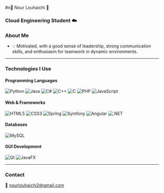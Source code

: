 #n🌸 Nour Louhaichi 🌸

### Cloud Engineering Student ☁️  

### **About Me**  
- 💡 Motivated, with a good sense of leadership, strong communication skills, and enthusiasm for teamwork in dynamic environments.  

---

### **Technologies I Use**  

#### **Programming Languages**  
![Python](https://img.shields.io/badge/-Python-3776AB?style=flat-square&logo=python&logoColor=white) ![Java](https://img.shields.io/badge/-Java-007396?style=flat-square&logo=java) ![C#](https://img.shields.io/badge/-C%23-239120?style=flat-square&logo=c-sharp&logoColor=white) ![C++](https://img.shields.io/badge/-C++-00599C?style=flat-square&logo=c%2B%2B&logoColor=white) ![C](https://img.shields.io/badge/-C-A8B9CC?style=flat-square&logo=c&logoColor=white) ![PHP](https://img.shields.io/badge/-PHP-777BB4?style=flat-square&logo=php&logoColor=white) ![JavaScript](https://img.shields.io/badge/-JavaScript-F7DF1E?style=flat-square&logo=javascript&logoColor=black)  

#### **Web & Frameworks**  
![HTML5](https://img.shields.io/badge/-HTML5-E34F26?style=flat-square&logo=html5&logoColor=white) ![CSS3](https://img.shields.io/badge/-CSS3-1572B6?style=flat-square&logo=css3&logoColor=white) ![Spring](https://img.shields.io/badge/-Spring-6DB33F?style=flat-square&logo=spring&logoColor=white) ![Symfony](https://img.shields.io/badge/-Symfony-000000?style=flat-square&logo=symfony&logoColor=white) ![Angular](https://img.shields.io/badge/-Angular-DD0031?style=flat-square&logo=angular&logoColor=white) ![.NET](https://img.shields.io/badge/-.NET-512BD4?style=flat-square&logo=dotnet&logoColor=white)  

#### **Databases**  
![MySQL](https://img.shields.io/badge/-MySQL-4479A1?style=flat-square&logo=mysql&logoColor=white)  

#### **GUI Development**  
![Qt](https://img.shields.io/badge/-Qt-41CD52?style=flat-square&logo=qt&logoColor=white) ![JavaFX](https://img.shields.io/badge/-JavaFX-007396?style=flat-square&logo=java&logoColor=white)  

---

### **Contact**  
📧 [nourlouhaichi2@gmail.com](mailto:nourlouhaichi2@gmail.com)  
